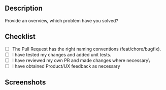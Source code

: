 ## Description

Provide an overview, which problem have you solved? 

## Checklist

- [ ] The Pull Request has the right naming conventions (feat/chore/bugfix).
- [ ] I have tested my changes and added unit tests.
- [ ] I have reviewed my own PR and made changes where necessary\
- [ ] I have obtained Product/UX feedback as necessary

## Screenshots
